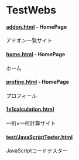 # TestWebs

#### [addon.html](addon.html) - HomePage
アドオン一覧サイト
#### [home.html](home.html) - HomePage
ホーム
#### [profine.html](profine.html) - HomePage
プロフィール
#### [1x1calculation.html](test.html)
一桁×一桁計算サイト
#### [test/JavaScriptTester.html](test/JavaScriptTester.html)
JavaScriptコードテスター
